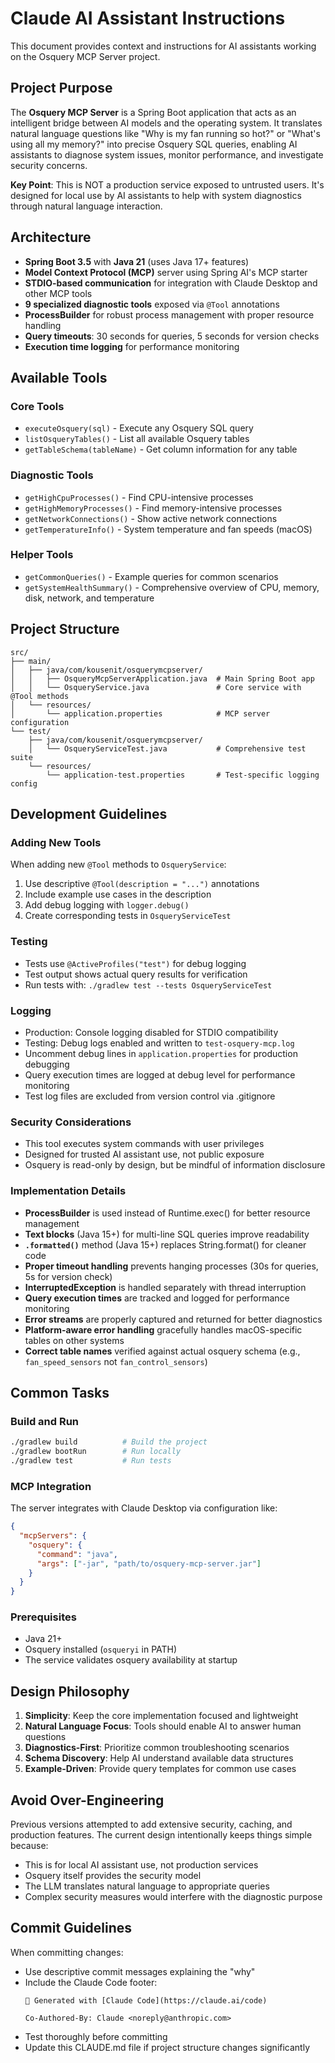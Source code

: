 # Claude AI Assistant Instructions

This document provides context and instructions for AI assistants working on the Osquery MCP Server project.

## Project Purpose

The **Osquery MCP Server** is a Spring Boot application that acts as an intelligent bridge between AI models and the operating system. It translates natural language questions like "Why is my fan running so hot?" or "What's using all my memory?" into precise Osquery SQL queries, enabling AI assistants to diagnose system issues, monitor performance, and investigate security concerns.

**Key Point**: This is NOT a production service exposed to untrusted users. It's designed for local use by AI assistants to help with system diagnostics through natural language interaction.

## Architecture

- **Spring Boot 3.5** with **Java 21** (uses Java 17+ features)
- **Model Context Protocol (MCP)** server using Spring AI's MCP starter
- **STDIO-based communication** for integration with Claude Desktop and other MCP tools
- **9 specialized diagnostic tools** exposed via `@Tool` annotations
- **ProcessBuilder** for robust process management with proper resource handling
- **Query timeouts**: 30 seconds for queries, 5 seconds for version checks
- **Execution time logging** for performance monitoring

## Available Tools

### Core Tools
- `executeOsquery(sql)` - Execute any Osquery SQL query
- `listOsqueryTables()` - List all available Osquery tables
- `getTableSchema(tableName)` - Get column information for any table

### Diagnostic Tools
- `getHighCpuProcesses()` - Find CPU-intensive processes
- `getHighMemoryProcesses()` - Find memory-intensive processes
- `getNetworkConnections()` - Show active network connections
- `getTemperatureInfo()` - System temperature and fan speeds (macOS)

### Helper Tools
- `getCommonQueries()` - Example queries for common scenarios
- `getSystemHealthSummary()` - Comprehensive overview of CPU, memory, disk, network, and temperature

## Project Structure

```
src/
├── main/
│   ├── java/com/kousenit/osquerymcpserver/
│   │   ├── OsqueryMcpServerApplication.java  # Main Spring Boot app
│   │   └── OsqueryService.java               # Core service with @Tool methods
│   └── resources/
│       └── application.properties            # MCP server configuration
└── test/
    ├── java/com/kousenit/osquerymcpserver/
    │   └── OsqueryServiceTest.java           # Comprehensive test suite
    └── resources/
        └── application-test.properties       # Test-specific logging config
```

## Development Guidelines

### Adding New Tools
When adding new `@Tool` methods to `OsqueryService`:
1. Use descriptive `@Tool(description = "...")` annotations
2. Include example use cases in the description
3. Add debug logging with `logger.debug()`
4. Create corresponding tests in `OsqueryServiceTest`

### Testing
- Tests use `@ActiveProfiles("test")` for debug logging
- Test output shows actual query results for verification
- Run tests with: `./gradlew test --tests OsqueryServiceTest`

### Logging
- Production: Console logging disabled for STDIO compatibility
- Testing: Debug logs enabled and written to `test-osquery-mcp.log`
- Uncomment debug lines in `application.properties` for production debugging
- Query execution times are logged at debug level for performance monitoring
- Test log files are excluded from version control via .gitignore

### Security Considerations
- This tool executes system commands with user privileges
- Designed for trusted AI assistant use, not public exposure
- Osquery is read-only by design, but be mindful of information disclosure

### Implementation Details
- **ProcessBuilder** is used instead of Runtime.exec() for better resource management
- **Text blocks** (Java 15+) for multi-line SQL queries improve readability
- **`.formatted()`** method (Java 15+) replaces String.format() for cleaner code
- **Proper timeout handling** prevents hanging processes (30s for queries, 5s for version check)
- **InterruptedException** is handled separately with thread interruption
- **Query execution times** are tracked and logged for performance monitoring
- **Error streams** are properly captured and returned for better diagnostics
- **Platform-aware error handling** gracefully handles macOS-specific tables on other systems
- **Correct table names** verified against actual osquery schema (e.g., `fan_speed_sensors` not `fan_control_sensors`)

## Common Tasks

### Build and Run
```bash
./gradlew build          # Build the project
./gradlew bootRun        # Run locally
./gradlew test           # Run tests
```

### MCP Integration
The server integrates with Claude Desktop via configuration like:
```json
{
  "mcpServers": {
    "osquery": {
      "command": "java",
      "args": ["-jar", "path/to/osquery-mcp-server.jar"]
    }
  }
}
```

### Prerequisites
- Java 21+
- Osquery installed (`osqueryi` in PATH)
- The service validates osquery availability at startup

## Design Philosophy

1. **Simplicity**: Keep the core implementation focused and lightweight
2. **Natural Language Focus**: Tools should enable AI to answer human questions
3. **Diagnostics-First**: Prioritize common troubleshooting scenarios
4. **Schema Discovery**: Help AI understand available data structures
5. **Example-Driven**: Provide query templates for common use cases

## Avoid Over-Engineering

Previous versions attempted to add extensive security, caching, and production features. The current design intentionally keeps things simple because:
- This is for local AI assistant use, not production services
- Osquery itself provides the security model
- The LLM translates natural language to appropriate queries
- Complex security measures would interfere with the diagnostic purpose

## Commit Guidelines

When committing changes:
- Use descriptive commit messages explaining the "why"
- Include the Claude Code footer:
  ```
  🤖 Generated with [Claude Code](https://claude.ai/code)
  
  Co-Authored-By: Claude <noreply@anthropic.com>
  ```
- Test thoroughly before committing
- Update this CLAUDE.md file if project structure changes significantly